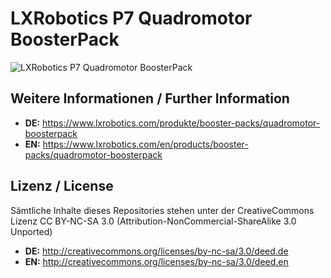 LXRobotics P7 Quadromotor BoosterPack
==============

![LXRobotics P7 Quadromotor BoosterPack](https://www.lxrobotics.com/wp-content/uploads/mz_af_p7_side_small.jpg)

## Weitere Informationen / Further Information

* **DE:** https://www.lxrobotics.com/produkte/booster-packs/quadromotor-boosterpack
* **EN:** https://www.lxrobotics.com/en/products/booster-packs/quadromotor-boosterpack

## Lizenz / License
Sämtliche Inhalte dieses Repositories stehen unter der CreativeCommons Lizenz CC BY-NC-SA 3.0 (Attribution-NonCommercial-ShareAlike 3.0 Unported)

* **DE:** http://creativecommons.org/licenses/by-nc-sa/3.0/deed.de
* **EN:** http://creativecommons.org/licenses/by-nc-sa/3.0/deed.en
